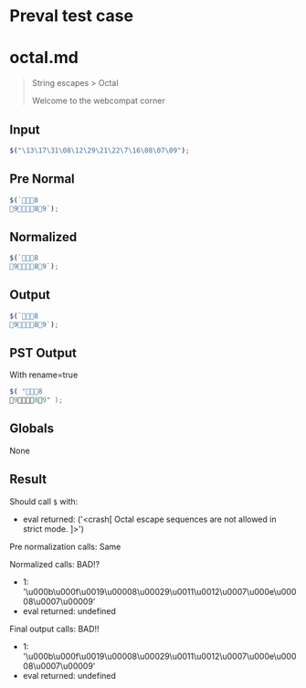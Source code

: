 # Preval test case

# octal.md

> String escapes > Octal
>
> Welcome to the webcompat corner

## Input

`````js filename=intro
$("\13\17\31\08\12\29\21\22\7\16\08\07\09");
`````

## Pre Normal


`````js filename=intro
$(` 8
9 8 9`);
`````

## Normalized


`````js filename=intro
$(` 8
9 8 9`);
`````

## Output


`````js filename=intro
$(` 8
9 8 9`);
`````

## PST Output

With rename=true

`````js filename=intro
$( " 8
9 8 9" );
`````

## Globals

None

## Result

Should call `$` with:
 - eval returned: ('<crash[ Octal escape sequences are not allowed in strict mode. ]>')

Pre normalization calls: Same

Normalized calls: BAD!?
 - 1: '\u000b\u000f\u0019\u00008\u00029\u0011\u0012\u0007\u000e\u00008\u0007\u00009'
 - eval returned: undefined

Final output calls: BAD!!
 - 1: '\u000b\u000f\u0019\u00008\u00029\u0011\u0012\u0007\u000e\u00008\u0007\u00009'
 - eval returned: undefined
